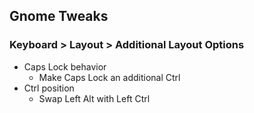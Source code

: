 ## Gnome Tweaks

### Keyboard > Layout > Additional Layout Options

- Caps Lock behavior
    - Make Caps Lock an additional Ctrl
- Ctrl position
    - Swap Left Alt with Left Ctrl